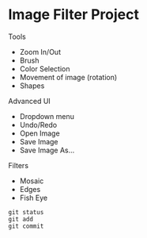 # Image Filter Project
Tools
- Zoom In/Out
- Brush
- Color Selection
- Movement of image (rotation)
- Shapes

Advanced UI
- Dropdown menu
- Undo/Redo
- Open Image
- Save Image
- Save Image As...

Filters
- Mosaic
- Edges
- Fish Eye

```
git status
git add
git commit
```
